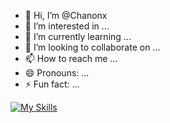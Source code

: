 - 👋 Hi, I’m @Chanonx
- 👀 I’m interested in ...
- 🌱 I’m currently learning ...
- 💞️ I’m looking to collaborate on ...
- 📫 How to reach me ...
- 😄 Pronouns: ...
- ⚡ Fun fact: ...


[![My Skills](https://skillicons.dev/icons?i=js,html,css,c,nodejs,ts.lua,python)](https://skillicons.dev)
<!---
Chanonx/Chanonx is a ✨ special ✨ repository because its `README.md` (this file) appears on your GitHub profile.
You can click the Preview link to take a look at your changes.
--->
